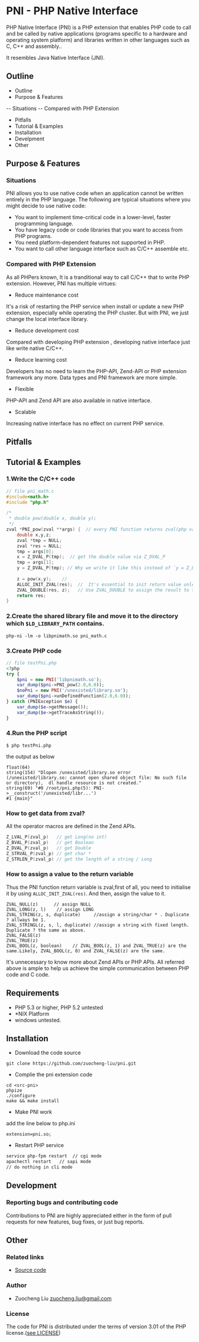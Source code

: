 PNI - PHP Native Interface
===============

PHP Native Interface (PNI) is a PHP extension that enables PHP code to call and be called by native applications (programs specific to a hardware and operating system platform) and libraries written in other languages such as C, C++ and assembly..

It resembles Java Native Interface (JNI).

## Outline

- Outline
- Purpose & Features

-- Situations
-- Compared with PHP Extension

- Pitfalls
- Tutorial & Examples
- Installation
- Develpment
- Other

##  Purpose & Features

### Situations

PNI allows you to use native code when an application cannot be written entirely in the PHP language. The following are typical situations where you might decide to use native code:

- You want to implement time-critical code in a lower-level, faster programming language.
- You have legacy code or code libraries that you want to access from PHP programs.
- You need platform-dependent features not supported in PHP.
- You want to call other language interface such as C/C++ assemble etc.

### Compared with PHP Extension

As all PHPers known, It is a tranditional way to call C/C++ that to write PHP extension. However, PNI has multiple virtues:

- Reduce maintenance cost

It's a risk of restarting the PHP service when install or update a new PHP extension, especially while operating the PHP cluster. But with PNI, we just change the local interface library.

- Reduce development cost

Compared with developing PHP extension , developing native interface just like write native C/C++.

- Reduce learning cost

Developers has no need to learn the PHP-API, Zend-API or PHP extension framework any more. 
Data types and PNI framework are more simple.

- Flexible

PHP-API and Zend API are also available in native interface.

- Scalable

Increasing native interface has no effect on current PHP service.

## Pitfalls

## Tutorial & Examples

### 1.Write the C/C++ code
```C++
// file pni_math.c
#include<math.h>
#include "php.h"

/* 
 * double pow(double x, double y); 
 */
zval *PNI_pow(zval **args) {  // every PNI function returns zval(php variable) , the paramters are in the args
    double x,y,z;
    zval *tmp = NULL;
    zval *res = NULL;
    tmp = args[0];     
    x = Z_DVAL_P(tmp);  // get the double value via Z_DVAL_P
    tmp = args[1];
    y = Z_DVAL_P(tmp); // Why we write it like this instead of `y = Z_DVAL_P(args[1]);`? It's a C Trap.
    
    z = pow(x,y);    // 
    ALLOC_INIT_ZVAL(res);  //  It's essential to init return value unless the return value is NULL.
    ZVAL_DOUBLE(res, z);   // Use ZVAL_DOUBLE to assign the result to the return variable， the data type is double.
    return res;
}
```
### 2.Create the shared library file and move it to the directory which `$LD_LIBRARY_PATH` contains.
```shell
php-ni -lm -o libpnimath.so pni_math.c
```
### 3.Create PHP code

```php
// file testPni.php
<?php
try {
    $pni = new PNI('libpnimath.so');
    var_dump($pni->PNI_pow(2.0,6.0));
    $noPni = new PNI('/unexisted/library.so');
    var_dump($pni->unDefinedFunction(2.0,6.0));
} catch (PNIException $e) {
    var_dump($e->getMessage());
    var_dump($e->getTraceAsString());
}

```
### 4.Run the PHP script

```shell
$ php testPni.php 
```

the output as below

```shell
float(64)
string(154) "Dlopen /unexisted/library.so error (/unexisted/library.so: cannot open shared object file: No such file or directory),  dl handle resource is not created."
string(69) "#0 /root/pni.php(5): PNI->__construct('/unexisted/libr...')
#1 {main}"
```

### How to get data from zval?

All the operator macros are defined in the Zend APIs. 

```c
Z_LVAL_P(zval_p)   // get Long(no int)
Z_BVAL_P(zval_p)   // get Boolean
Z_DVAL_P(zval_p)   // get Double
Z_STRVAL_P(zval_p) // get char *
Z_STRLEN_P(zval_p) // get the length of a string / Long
```
### How to assign a value to the return variable

Thus the PNI function return variable is zval,first of all, you need to initialise it by using  `ALLOC_INIT_ZVAL(res)`. And then, assign the value to it.

```
ZVAL_NULL(z)      // assign NULL
ZVAL_LONG(z, l)    // assign LONG
ZVAL_STRING(z, s, duplicate)     //assign a string/char * . Duplicate ? allways be 1.
ZVAL_STRINGL(z, s, l, duplicate) //assign a string with fixed length. Duplicate ? the same as above.
ZVAL_FALSE(z)
ZVAL_TRUE(z)
ZVAL_BOOL(z, boolean)    // ZVAL_BOOL(z, 1) and ZVAL_TRUE(z) are the same.Likely, ZVAL_BOOL(z, 0) and ZVAL_FALSE(z) are the same.
```

It's unnecessary to know more about Zend APIs or PHP APIs. All referred above is ample to help us achieve the simple communication between PHP code and C code. 

## Requirements

* PHP 5.3 or higher, PHP 5.2 untested
*  *NIX Platform 
* windows untested.

## Installation 

- Download the code source

```shell
git clone https://github.com/zuocheng-liu/pni.git
```
- Complie the pni extension code

```shell
cd <src-pni>
phpize
./configure
make && make install
```
- Make PNI work

add the line below to php.ini

```shell
extension=pni.so;
```
- Restart PHP service

```bash
service php-fpm restart  // cgi mode
apachectl restart   // sapi mode 
// do nothing in cli mode
```
## Development

### Reporting bugs and contributing code

Contributions to PNI are highly appreciated either in the form of pull requests for new features, bug fixes, or just bug reports.

## Other

### Related links

- [Source code](https://github.com/zuocheng-liu/pni)

### Author 

- Zuocheng Liu <zuocheng.liu@gmail.com>

### License

The code for PNI is distributed under the terms of version 3.01 of the PHP license.([see LICENSE](http://php.net/license/3_01.txt))
